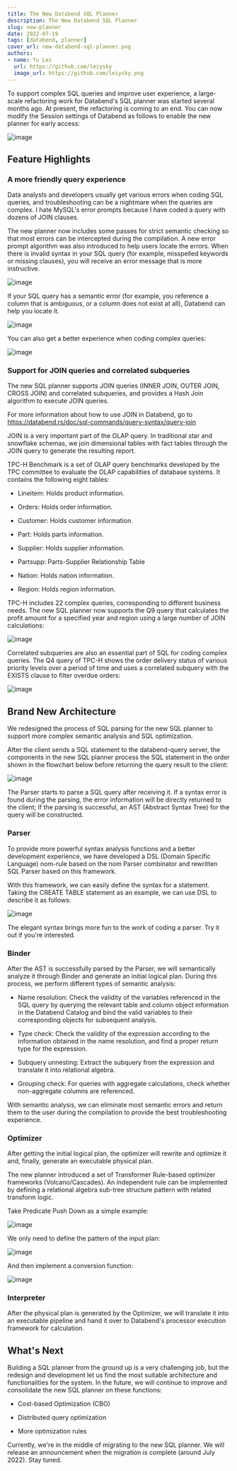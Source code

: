 ```yaml
---
title: The New Databend SQL Planner
description: The New Databend SQL Planner
slug: new-planner
date: 2022-07-19
tags: [databend, planner]
cover_url: new-databend-sql-planner.png
authors:
- name: Yu Lei
  url: https://github.com/leiysky
  image_url: https://github.com/leiysky.png
---
```


To support complex SQL queries and improve user experience, a large-scale refactoring work for Databend's SQL planner was started several months ago. At present, the refactoring is coming to an end. You can now modify the Session settings of Databend as follows to enable the new planner for early access:

![image](/img/blog/new-planner-0.png)

## Feature Highlights

### A more friendly query experience

Data analysts and developers usually get various errors when coding SQL queries, and troubleshooting can be a nightmare when the queries are complex. I hate MySQL's error prompts because I have coded a query with dozens of JOIN clauses.

The new planner now includes some passes for strict semantic checking so that most errors can be intercepted during the compilation. A new error prompt algorithm was also introduced to help users locate the errors. When there is invalid syntax in your SQL query (for example, misspelled keywords or missing clauses), you will receive an error message that is more instructive.

![image](/img/blog/new-planner-1.png)

If your SQL query has a semantic error (for example, you reference a column that is ambiguous, or a column does not exist at all), Databend can help you locate it.

![image](/img/blog/new-planner-2.png)

You can also get a better experience when coding complex queries:

![image](/img/blog/new-planner-3.png)

### Support for JOIN queries and correlated subqueries

The new SQL planner supports JOIN queries (INNER JOIN, OUTER JOIN, CROSS JOIN) and correlated subqueries, and provides a Hash Join algorithm to execute JOIN queries.

For more information about how to use JOIN in Databend, go to https://databend.rs/doc/sql-commands/query-syntax/query-join

JOIN is a very important part of the OLAP query. In traditional star and snowflake schemas, we join dimensional tables with fact tables through the JOIN query to generate the resulting report.

TPC-H Benchmark is a set of OLAP query benchmarks developed by the TPC committee to evaluate the OLAP capabilities of database systems. It contains the following eight tables:

  - Lineitem: Holds product information.

  - Orders: Holds order information. 

  - Customer: Holds customer information. 

  - Part: Holds parts information.

  - Supplier: Holds supplier information.

  - Partsupp: Parts-Supplier Relationship Table

  - Nation: Holds nation information.

  - Region: Holds region information.

  TPC-H includes 22 complex queries, corresponding to different business needs. The new SQL planner now supports the Q9 query that calculates the profit amount for a specified year and region using a large number of JOIN calculations:

  ![image](/img/blog/new-planner-4.png)

  Correlated subqueries are also an essential part of SQL for coding complex queries. The Q4 query of TPC-H shows the order delivery status of various priority levels over a period of time and uses a correlated subquery with the EXISTS clause to filter overdue orders:

  ![image](/img/blog/new-planner-5.png)

 ## Brand New Architecture

 We redesigned the process of SQL parsing for the new SQL planner to support more complex semantic analysis and SQL optimization.

After the client sends a SQL statement to the databend-query server, the components in the new SQL planner process the SQL statement in the order shown in the flowchart below before returning the query result to the client:

![image](/img/blog/new-planner-6.png)

The Parser starts to parse a SQL query after receiving it. If a syntax error is found during the parsing, the error information will be directly returned to the client; If the parsing is successful, an AST (Abstract Syntax Tree) for the query will be constructed.

### Parser

To provide more powerful syntax analysis functions and a better development experience, we have developed a DSL (Domain Specific Language) nom-rule based on the nom Parser combinator and rewritten SQL Parser based on this framework.

With this framework, we can easily define the syntax for a statement. Taking the CREATE TABLE statement as an example, we can use DSL to describe it as follows:

![image](/img/blog/new-planner-7.png)

The elegant syntax brings more fun to the work of coding a parser. Try it out if you're interested.

### Binder

After the AST is successfully parsed by the Parser, we will semantically analyze it through Binder and generate an initial logical plan. During this process, we perform different types of semantic analysis:

  - Name resolution: Check the validity of the variables referenced in the SQL query by querying the relevant table and column object information in the Databend Catalog and bind the valid variables to their corresponding objects for subsequent analysis.

  - Type check: Check the validity of the expression according to the information obtained in the name resolution, and find a proper return type for the expression.

  - Subquery unnesting: Extract the subquery from the expression and translate it into relational algebra.

  - Grouping check: For queries with aggregate calculations, check whether non-aggregate columns are referenced.

With semantic analysis, we can eliminate most semantic errors and return them to the user during the compilation to provide the best troubleshooting experience.

### Optimizer

After getting the initial logical plan, the optimizer will rewrite and optimize it and, finally, generate an executable physical plan.

The new planner introduced a set of Transformer Rule-based optimizer frameworks (Volcano/Cascades). An independent rule can be implemented by defining a relational algebra sub-tree structure pattern with related transform logic.

Take Predicate Push Down as a simple example:

![image](/img/blog/new-planner-8.png)

We only need to define the pattern of the input plan:

![image](/img/blog/new-planner-9.png)

And then implement a conversion function:

![image](/img/blog/new-planner-10.png)

### Interpreter
After the physical plan is generated by the Optimizer, we will translate it into an executable pipeline and hand it over to Databend's processor execution framework for calculation.

## What's Next

Building a SQL planner from the ground up is a very challenging job, but the redesign and development let us find the most suitable architecture and functionalities for the system. In the future, we will continue to improve and consolidate the new SQL planner on these functions:

  - Cost-based Optimization (CBO)

  - Distributed query optimization

  - More optimization rules

Currently, we're in the middle of migrating to the new SQL planner. We will release an announcement when the migration is complete (around July 2022). Stay tuned.